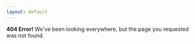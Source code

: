 ```yaml
---
layout: default
---
```


__404 Error!__ We've been looking everywhere, but the page you requested was not found.

<script src='https://api.tiles.mapbox.com/mapbox-gl-js/v0.53.0/mapbox-gl.js'></script>
<link href='https://api.tiles.mapbox.com/mapbox-gl-js/v0.53.0/mapbox-gl.css' rel='stylesheet' />

<div id='map' style='width:100%;height:300px'></div>

<script>
	mapboxgl.accessToken = 'pk.eyJ1IjoiaXBpc3Jlc2VhcmNoIiwiYSI6IklBazVQTWcifQ.K13FKWN_xlKPJFj9XjkmbQ';
	
	var lat = 50.8
	var lon = 4.3;

	var map = new mapboxgl.Map({
		container: 'map',
		style: 'mapbox://styles/mapbox/streets-v9',
		center: [lon, lat],
		zoom: 9
	});
 
	setInterval(function() {
	    map.flyTo({
		    center: [
		    lon + (Math.random() - 0.5) * 8,
		    lat + (Math.random() - 0.5) * 5]
	    });
	}, 1 * 1000);
</script>